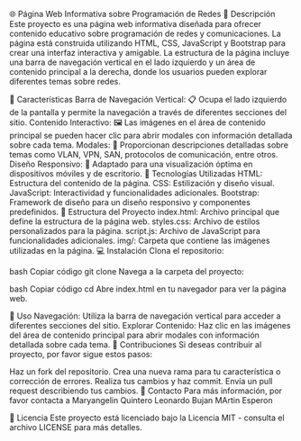 🌐 Página Web Informativa sobre Programación de Redes
📖 Descripción
Este proyecto es una página web informativa diseñada para ofrecer contenido educativo sobre programación de redes y comunicaciones. La página está construida utilizando HTML, CSS, JavaScript y Bootstrap para crear una interfaz interactiva y amigable. La estructura de la página incluye una barra de navegación vertical en el lado izquierdo y un área de contenido principal a la derecha, donde los usuarios pueden explorar diferentes temas sobre redes.

🚀 Características
Barra de Navegación Vertical: 📋 Ocupa el lado izquierdo de la pantalla y permite la navegación a través de diferentes secciones del sitio.
Contenido Interactivo: 🖼️ Las imágenes en el área de contenido principal se pueden hacer clic para abrir modales con información detallada sobre cada tema.
Modales: 💬 Proporcionan descripciones detalladas sobre temas como VLAN, VPN, SAN, protocolos de comunicación, entre otros.
Diseño Responsivo: 📱 Adaptado para una visualización óptima en dispositivos móviles y de escritorio.
🔧 Tecnologías Utilizadas
HTML: Estructura del contenido de la página.
CSS: Estilización y diseño visual.
JavaScript: Interactividad y funcionalidades adicionales.
Bootstrap: Framework de diseño para un diseño responsivo y componentes predefinidos.
📂 Estructura del Proyecto
index.html: Archivo principal que define la estructura de la página web.
styles.css: Archivo de estilos personalizados para la página.
script.js: Archivo de JavaScript para funcionalidades adicionales.
img/: Carpeta que contiene las imágenes utilizadas en la página.
💻 Instalación
Clona el repositorio:

bash
Copiar código
git clone <URL del repositorio>
Navega a la carpeta del proyecto:

bash
Copiar código
cd <nombre del proyecto>
Abre index.html en tu navegador para ver la página web.

🌟 Uso
Navegación: Utiliza la barra de navegación vertical para acceder a diferentes secciones del sitio.
Explorar Contenido: Haz clic en las imágenes del área de contenido principal para abrir modales con información detallada sobre cada tema.
🤝 Contribuciones
Si deseas contribuir al proyecto, por favor sigue estos pasos:

Haz un fork del repositorio.
Crea una nueva rama para tu característica o corrección de errores.
Realiza tus cambios y haz commit.
Envía un pull request describiendo tus cambios.
📧 Contacto
Para más información, por favor contacta a 
Maryangelin Quintero
Leonardo Bujan
MArtin Esperon

📜 Licencia
Este proyecto está licenciado bajo la Licencia MIT - consulta el archivo LICENSE para más detalles.